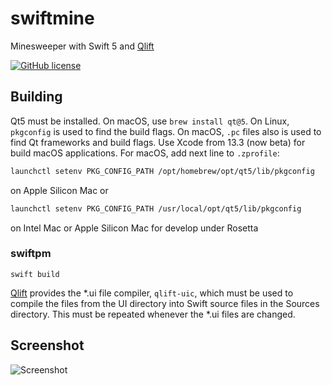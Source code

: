 # swiftmine
Minesweeper with Swift 5 and [Qlift](https://github.com/Longhanks/Qlift "Qlift")

[![GitHub license](https://img.shields.io/badge/license-MIT-blue.svg)](https://raw.githubusercontent.com/Longhanks/swiftmine/master/LICENSE)

## Building

Qt5 must be installed. On macOS, use `brew install qt@5`. On Linux, `pkgconfig` is used to find the build flags. On macOS, `.pc` files also is used to find Qt frameworks and build flags. Use Xcode from 13.3 (now beta) for build macOS applications. 
For macOS, add next line to `.zprofile`:

```bash
launchctl setenv PKG_CONFIG_PATH /opt/homebrew/opt/qt5/lib/pkgconfig
```
on Apple Silicon Mac or

```bash
launchctl setenv PKG_CONFIG_PATH /usr/local/opt/qt5/lib/pkgconfig
```
on Intel Mac or Apple Silicon Mac for develop under Rosetta

### swiftpm

`swift build`

[Qlift](https://github.com/Longhanks/Qlift "Qlift") provides the *.ui file compiler, `qlift-uic`, which must be used to compile the files from the UI directory into Swift source files in the Sources directory. This must be repeated whenever the *.ui files are changed.

## Screenshot

![Screenshot](./screenshot.png "Screenshot")
